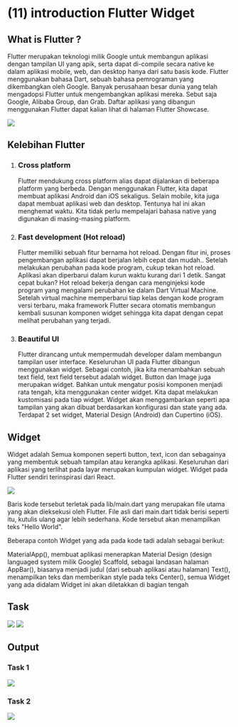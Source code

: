 # (11) introduction Flutter Widget

## What is Flutter ?
Flutter merupakan teknologi milik Google untuk membangun aplikasi dengan tampilan UI yang apik, serta dapat di-compile secara native ke dalam aplikasi mobile, web, dan desktop hanya dari satu basis kode. Flutter menggunakan bahasa Dart, sebuah bahasa pemrograman yang dikembangkan oleh Google. Banyak perusahaan besar dunia yang telah mengadopsi Flutter untuk mengembangkan aplikasi mereka. Sebut saja Google, Alibaba Group, dan Grab. Daftar aplikasi yang dibangun menggunakan Flutter dapat kalian lihat di halaman Flutter Showcase.

<a><img src="https://i.imgur.com/ecpfWSb.png" /></a>

## Kelebihan Flutter
1. ### Cross platform
    Flutter mendukung cross platform alias dapat dijalankan di beberapa platform yang berbeda. Dengan menggunakan Flutter, kita dapat membuat aplikasi Android dan iOS sekaligus. Selain mobile, kita juga dapat membuat aplikasi web dan desktop. Tentunya hal ini akan menghemat waktu. Kita tidak perlu mempelajari bahasa native yang digunakan di masing-masing platform.
2. ### Fast development (Hot reload)
    Flutter memiliki sebuah fitur bernama hot reload. Dengan fitur ini, proses pengembangan aplikasi dapat berjalan lebih cepat dan mudah.. Setelah melakukan perubahan pada kode program, cukup tekan hot reload. Aplikasi akan diperbarui dalam kurun waktu kurang dari 1 detik. Sangat cepat bukan?
    Hot reload bekerja dengan cara menginjeksi kode program yang mengalami 
    perubahan ke dalam Dart Virtual Machine. Setelah virtual machine memperbarui tiap kelas dengan kode program versi terbaru, maka framework Flutter secara otomatis membangun kembali susunan komponen widget sehingga kita dapat dengan cepat melihat perubahan yang terjadi.
3. ### Beautiful UI
    Flutter dirancang untuk mempermudah developer dalam membangun tampilan user interface. Keseluruhan UI pada Flutter dibangun menggunakan widget. Sebagai contoh, jika kita menambahkan sebuah text field, text field tersebut adalah widget. Button dan Image juga merupakan widget. Bahkan untuk mengatur posisi komponen menjadi rata tengah, kita menggunakan center widget. Kita dapat melakukan kustomisasi pada tiap widget. Widget akan menggambarkan seperti apa tampilan yang akan dibuat berdasarkan konfigurasi dan state yang ada. Terdapat 2 set widget, Material Design (Android) dan Cupertino (iOS).

## Widget

Widget adalah Semua komponen seperti button, text, icon dan sebagainya yang membentuk sebuah tampilan atau kerangka aplikasi. Keseluruhan dari aplikasi yang terlihat pada layar merupakan kumpulan widget. Widget pada Flutter sendiri terinspirasi dari React.

<a><img src="https://i.imgur.com/i00ESuk.png" /></a>

Baris kode tersebut terletak pada lib/main.dart yang merupakan file utama yang akan dieksekusi oleh Flutter. File asli dari main.dart tidak berisi seperti itu, kutulis ulang agar lebih sederhana. Kode tersebut akan menampilkan teks "Hello World".

Beberapa contoh Widget yang ada pada kode tadi adalah sebagai berikut:

MaterialApp(), membuat aplikasi menerapkan Material Design (design languaged system milik Google)
Scaffold, sebagai landasan halaman
AppBar(), biasanya menjadi judul (dari sebuah aplikasi atau halaman)
Text(), menampilkan teks dan memberikan style pada teks
Center(), semua Widget yang ada didalam Widget ini akan diletakkan di bagian tengah

## Task

<a><img src="https://i.imgur.com/3ii74n7.png" /></a>
<a><img src="https://i.imgur.com/JZO8WRY.png" /></a>


## Output

### Task 1
<a><img src="https://i.imgur.com/wESikKd.png" /></a>


### Task 2
<a><img src="https://i.imgur.com/Fflpjjw.png" /></a>

